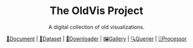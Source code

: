 <h1 align="center">The OldVis Project</h1>

<p align="center">
A digital collection of old visualizations.
</p>

<div align="center">
  <a href="https://github.com/oldvis/oldvis.github.io">📜Document</a> |
  <a href="https://github.com/oldvis/dataset">📁Dataset</a> |
  <a href="https://github.com/oldvis/oldvis_dataset">📩Downloader</a> |
  <a href="https://github.com/oldvis/gallery">🖼️Gallery</a> |
  <a href="https://github.com/oldvis/libquery">🔍Querier</a> |
  <a href="https://github.com/oldvis/libprocess">🗄️Processor</a>
</div>
